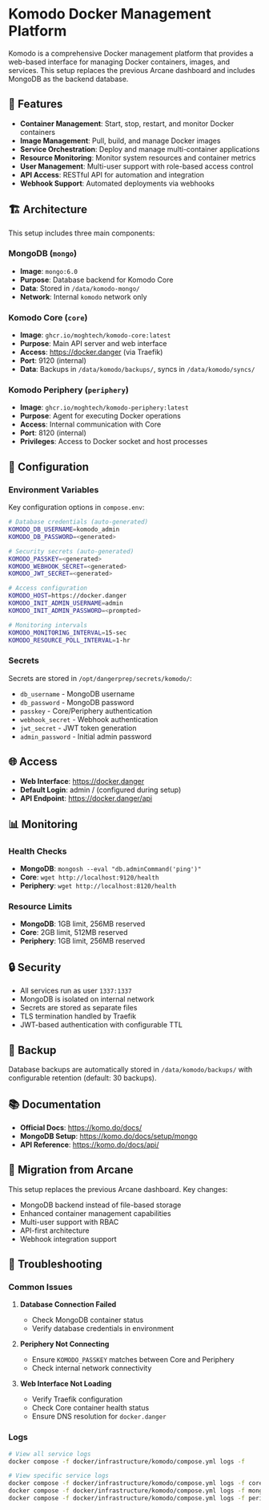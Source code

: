 # Komodo Docker Management Platform

Komodo is a comprehensive Docker management platform that provides a web-based interface for managing Docker containers, images, and services. This setup replaces the previous Arcane dashboard and includes MongoDB as the backend database.

## 🚀 Features

- **Container Management**: Start, stop, restart, and monitor Docker containers
- **Image Management**: Pull, build, and manage Docker images
- **Service Orchestration**: Deploy and manage multi-container applications
- **Resource Monitoring**: Monitor system resources and container metrics
- **User Management**: Multi-user support with role-based access control
- **API Access**: RESTful API for automation and integration
- **Webhook Support**: Automated deployments via webhooks

## 🏗️ Architecture

This setup includes three main components:

### MongoDB (`mongo`)
- **Image**: `mongo:6.0`
- **Purpose**: Database backend for Komodo Core
- **Data**: Stored in `/data/komodo-mongo/`
- **Network**: Internal `komodo` network only

### Komodo Core (`core`)
- **Image**: `ghcr.io/moghtech/komodo-core:latest`
- **Purpose**: Main API server and web interface
- **Access**: https://docker.danger (via Traefik)
- **Port**: 9120 (internal)
- **Data**: Backups in `/data/komodo/backups/`, syncs in `/data/komodo/syncs/`

### Komodo Periphery (`periphery`)
- **Image**: `ghcr.io/moghtech/komodo-periphery:latest`
- **Purpose**: Agent for executing Docker operations
- **Access**: Internal communication with Core
- **Port**: 8120 (internal)
- **Privileges**: Access to Docker socket and host processes

## 🔧 Configuration

### Environment Variables

Key configuration options in `compose.env`:

```bash
# Database credentials (auto-generated)
KOMODO_DB_USERNAME=komodo_admin
KOMODO_DB_PASSWORD=<generated>

# Security secrets (auto-generated)
KOMODO_PASSKEY=<generated>
KOMODO_WEBHOOK_SECRET=<generated>
KOMODO_JWT_SECRET=<generated>

# Access configuration
KOMODO_HOST=https://docker.danger
KOMODO_INIT_ADMIN_USERNAME=admin
KOMODO_INIT_ADMIN_PASSWORD=<prompted>

# Monitoring intervals
KOMODO_MONITORING_INTERVAL=15-sec
KOMODO_RESOURCE_POLL_INTERVAL=1-hr
```

### Secrets

Secrets are stored in `/opt/dangerprep/secrets/komodo/`:
- `db_username` - MongoDB username
- `db_password` - MongoDB password
- `passkey` - Core/Periphery authentication
- `webhook_secret` - Webhook authentication
- `jwt_secret` - JWT token generation
- `admin_password` - Initial admin password

## 🌐 Access

- **Web Interface**: https://docker.danger
- **Default Login**: admin / (configured during setup)
- **API Endpoint**: https://docker.danger/api

## 📊 Monitoring

### Health Checks
- **MongoDB**: `mongosh --eval "db.adminCommand('ping')"`
- **Core**: `wget http://localhost:9120/health`
- **Periphery**: `wget http://localhost:8120/health`

### Resource Limits
- **MongoDB**: 1GB limit, 256MB reserved
- **Core**: 2GB limit, 512MB reserved  
- **Periphery**: 1GB limit, 256MB reserved

## 🔒 Security

- All services run as user `1337:1337`
- MongoDB is isolated on internal network
- Secrets are stored as separate files
- TLS termination handled by Traefik
- JWT-based authentication with configurable TTL

## 🔄 Backup

Database backups are automatically stored in `/data/komodo/backups/` with configurable retention (default: 30 backups).

## 📚 Documentation

- **Official Docs**: https://komo.do/docs/
- **MongoDB Setup**: https://komo.do/docs/setup/mongo
- **API Reference**: https://komo.do/docs/api/

## 🔄 Migration from Arcane

This setup replaces the previous Arcane dashboard. Key changes:
- MongoDB backend instead of file-based storage
- Enhanced container management capabilities
- Multi-user support with RBAC
- API-first architecture
- Webhook integration support

## 🚨 Troubleshooting

### Common Issues

1. **Database Connection Failed**
   - Check MongoDB container status
   - Verify database credentials in environment

2. **Periphery Not Connecting**
   - Ensure `KOMODO_PASSKEY` matches between Core and Periphery
   - Check internal network connectivity

3. **Web Interface Not Loading**
   - Verify Traefik configuration
   - Check Core container health status
   - Ensure DNS resolution for `docker.danger`

### Logs

```bash
# View all service logs
docker compose -f docker/infrastructure/komodo/compose.yml logs -f

# View specific service logs
docker compose -f docker/infrastructure/komodo/compose.yml logs -f core
docker compose -f docker/infrastructure/komodo/compose.yml logs -f mongo
docker compose -f docker/infrastructure/komodo/compose.yml logs -f periphery
```
